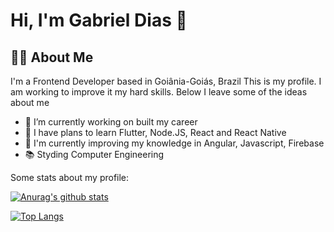 # Hi, I'm Gabriel Dias 👋

## 👨‍💻 About Me 
I'm a Frontend Developer based in Goiânia-Goiás, Brazil
This is my profile. I am working to improve it my hard skills. Below I leave some of the ideas about me

- 🔭 I’m currently working on built my career
- 🌱 I have plans to learn Flutter, Node.JS, React and React Native
- 🦾 I'm currently improving my knowledge in Angular, Javascript, Firebase
- 📚 Styding Computer Engineering

Some stats about my profile:

[![Anurag's github stats](https://github-readme-stats.vercel.app/api?username=GDV1&show_icons=true&theme=dark)](https://github.com/anuraghazra/github-readme-stats)

[![Top Langs](https://github-readme-stats.vercel.app/api/top-langs/?username=GDV1&layout=compact&theme=dark)](https://github.com/anuraghazra/github-readme-stats)



